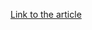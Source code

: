 [Link to the article](https://www.welivesecurity.com/en/scams/the-job-hunters-guide-separating-genuine-offers-from-scams/)
